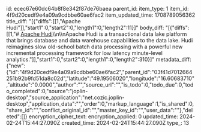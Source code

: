 id: ecec67e60dc64b8f8e342f87de76baea
parent_id: 
item_type: 1
item_id: 4f9d20cedf9e4a09a9cdbbe60ae6fac2
item_updated_time: 1708789056362
title_diff: "[{\"diffs\":[[1,\"Apache Hudi\"]],\"start1\":0,\"start2\":0,\"length1\":0,\"length2\":11}]"
body_diff: "[{\"diffs\":[[1,\"# [Apache Hudi](https://hudi.apache.org/)\\\n\\\nApache Hudi is a transactional data lake platform that brings database and data warehouse capabilities to the data lake. Hudi reimagines slow old-school batch data processing with a powerful new incremental processing framework for low latency minute-level analytics.\"]],\"start1\":0,\"start2\":0,\"length1\":0,\"length2\":310}]"
metadata_diff: {"new":{"id":"4f9d20cedf9e4a09a9cdbbe60ae6fac2","parent_id":"03f41d7012664251b92b9fd51da8c02d","latitude":"49.19506020","longitude":"16.60683710","altitude":"0.0000","author":"","source_url":"","is_todo":0,"todo_due":0,"todo_completed":0,"source":"joplin-desktop","source_application":"net.cozic.joplin-desktop","application_data":"","order":0,"markup_language":1,"is_shared":0,"share_id":"","conflict_original_id":"","master_key_id":"","user_data":""},"deleted":[]}
encryption_cipher_text: 
encryption_applied: 0
updated_time: 2024-02-24T15:44:27.090Z
created_time: 2024-02-24T15:44:27.090Z
type_: 13
